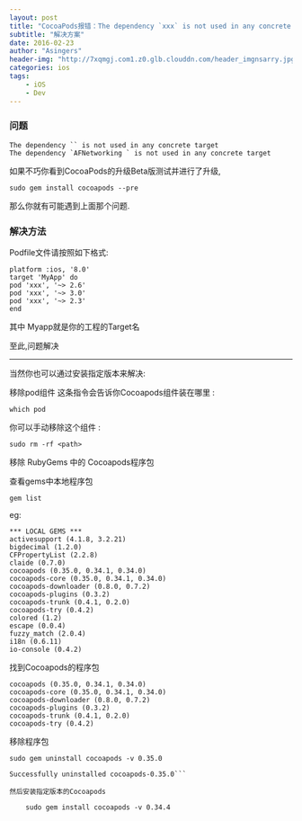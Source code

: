 ```yaml
---
layout: post
title: "CocoaPods报错：The dependency `xxx` is not used in any concrete target"
subtitle: "解决方案"
date: 2016-02-23 
author: "Asingers"
header-img: "http://7xqmgj.com1.z0.glb.clouddn.com/header_imgnsarry.jpg"
categories: ios
tags:
    - iOS
    - Dev
---
```

### 问题
	The dependency `` is not used in any concrete target
	The dependency `AFNetworking ` is not used in any concrete target

如果不巧你看到CocoaPods的升级Beta版测试并进行了升级,

	sudo gem install cocoapods --pre
	
那么你就有可能遇到上面那个问题.

### 解决方法

Podfile文件请按照如下格式:

	platform :ios, '8.0'
	target 'MyApp' do
	pod 'xxx', '~> 2.6'
	pod 'xxx', '~> 3.0'
	pod 'xxx', '~> 2.3'
	end
	
其中 Myapp就是你的工程的Target名

至此,问题解决
<hr>

当然你也可以通过安装指定版本来解决:

移除pod组件
这条指令会告诉你Cocoapods组件装在哪里 :

	which pod
	
你可以手动移除这个组件 :

	sudo rm -rf <path>
	
移除 RubyGems 中的 Cocoapods程序包

查看gems中本地程序包

	gem list
	
eg:

	*** LOCAL GEMS ***
	activesupport (4.1.8, 3.2.21)
	bigdecimal (1.2.0)
	CFPropertyList (2.2.8)
	claide (0.7.0)
	cocoapods (0.35.0, 0.34.1, 0.34.0)
	cocoapods-core (0.35.0, 0.34.1, 0.34.0)
	cocoapods-downloader (0.8.0, 0.7.2)
	cocoapods-plugins (0.3.2)
	cocoapods-trunk (0.4.1, 0.2.0)
	cocoapods-try (0.4.2)
	colored (1.2)
	escape (0.0.4)
	fuzzy_match (2.0.4)
	i18n (0.6.11)
	io-console (0.4.2)

找到Cocoapods的程序包

	cocoapods (0.35.0, 0.34.1, 0.34.0)
	cocoapods-core (0.35.0, 0.34.1, 0.34.0)
	cocoapods-downloader (0.8.0, 0.7.2)
	cocoapods-plugins (0.3.2)
	cocoapods-trunk (0.4.1, 0.2.0)
	cocoapods-try (0.4.2)

移除程序包

	sudo gem uninstall cocoapods -v 0.35.0
	
```	
Successfully uninstalled cocoapods-0.35.0```

然后安装指定版本的Cocoapods

	sudo gem install cocoapods -v 0.34.4